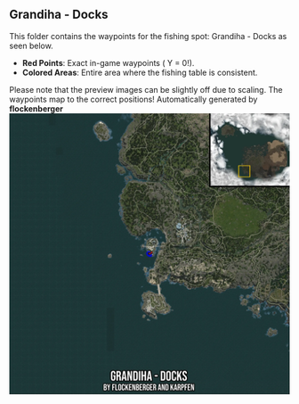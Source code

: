 ## Grandiha - Docks
This folder contains the waypoints for the fishing spot: Grandiha - Docks as seen below.

- **Red Points**: Exact in-game waypoints ( Y = 0!).
- **Colored Areas**: Entire area where the fishing table is consistent.

Please note that the preview images can be slightly off due to scaling. The waypoints map to the correct positions!
Automatically generated by **flockenberger**
![preview_Grandiha - Docks](./Preview.webp)